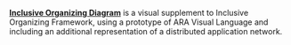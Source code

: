 **[Inclusive Organizing Diagram](https://docs.google.com/drawings/d/1-WFMRYdueSBba1atcohX0G585zj-gBNlBvZQBqnEmEs/edit?usp=sharing)** is a visual supplement to Inclusive Organizing Framework, using a prototype of ARA Visual Language and including an additional representation of a distributed application network.
